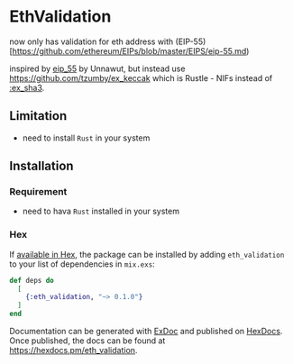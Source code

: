 # EthValidation

now only has validation for eth address with (EIP-55)[https://github.com/ethereum/EIPs/blob/master/EIPS/eip-55.md)

inspired by [eip_55](https://github.com/unnawut/eip_55) by Unnawut, but instead use https://github.com/tzumby/ex_keccak which is
Rustle - NIFs instead of [:ex_sha3](https://hex.pm/packages/ex_sha3).

## Limitation
- need to install `Rust` in your system

## Installation

### Requirement
- need to hava `Rust` installed in your system

### Hex 
If [available in Hex](https://hex.pm/docs/publish), the package can be installed
by adding `eth_validation` to your list of dependencies in `mix.exs`:

```elixir
def deps do
  [
    {:eth_validation, "~> 0.1.0"}
  ]
end
```

Documentation can be generated with [ExDoc](https://github.com/elixir-lang/ex_doc)
and published on [HexDocs](https://hexdocs.pm). Once published, the docs can
be found at <https://hexdocs.pm/eth_validation>.

